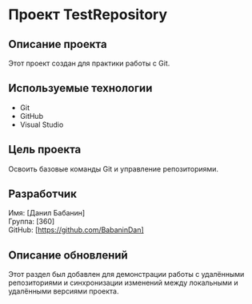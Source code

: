 # Проект TestRepository

## Описание проекта
Этот проект создан для практики работы с Git.

## Используемые технологии
- Git
- GitHub
- Visual Studio

## Цель проекта
Освоить базовые команды Git и управление репозиториями.

## Разработчик
Имя: [Данил Бабанин]  
Группа: [360]  
GitHub: [https://github.com/BabaninDan]

## Описание обновлений
Этот раздел был добавлен для демонстрации работы с удалёнными репозиториями и синхронизации изменений между локальными и удалёнными версиями проекта.

